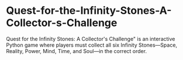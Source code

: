 # Quest-for-the-Infinity-Stones-A-Collector-s-Challenge
Quest for the Infinity Stones: A Collector's Challenge" is an interactive Python game where players must collect all six Infinity Stones—Space, Reality, Power, Mind, Time, and Soul—in the correct order.  
